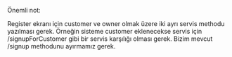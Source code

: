Önemli not:

Register ekranı için customer ve owner olmak üzere iki ayrı servis methodu yazılması gerek. Örneğin sisteme customer eklenecekse servis için /signupForCustomer gibi bir servis karşılığı olması gerek. Bizim mevcut /signup methodunu ayırmamız gerek.
